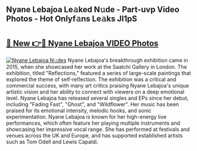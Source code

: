 ## Nyane Lebajoa Le𝚊ked N𝚞de - Part-uvp Video Photos - Hot Onlyf𝚊ns Le𝚊ks JI1pS

# <h2><a href="http://ac4662.deff.icu/?id=Nyane+Lebajoa">🔗 New 👉🔴 Nyane Lebajoa VIDEO Photos</a></h2>

[![Nyane Lebajoa N𝚞des](https://i.imgur.com/rIISA9y.gif)](http://ac4662.deff.icu/?id=Nyane+Lebajoa)
Nyane Lebajoa's breakthrough exhibition came in 2015, when she showcased her work at the Saatchi Gallery in London. The exhibition, titled "Reflections," featured a series of large-scale paintings that explored the theme of self-reflection. The exhibition was a critical and commercial success, with many art critics praising Nyane Lebajoa's unique artistic vision and her ability to connect with viewers on a deep emotional level. Nyane Lebajoa has released several singles and EPs since her debut, including "Fading Fast", "Ghost", and "Wildflower". Her music has been praised for its emotional intensity, melodic hooks, and sonic experimentation. Nyane Lebajoa is known for her high-energy live performances, which often feature her playing multiple instruments and showcasing her impressive vocal range. She has performed at festivals and venues across the UK and Europe, and has supported established artists such as Tom Odell and Lewis Capaldi.
